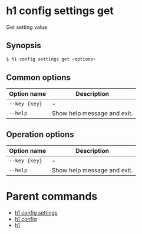 
# h1 config settings get

Get setting value

## Synopsis

```bash
$ h1 config settings get <options>
```

## Common options

| Option name       | Description                 |
| ----------------- | --------------------------- |
| ```--key {key}``` | -                           |
| ```--help```      | Show help message and exit. |

## Operation options

| Option name       | Description                 |
| ----------------- | --------------------------- |
| ```--key {key}``` | -                           |
| ```--help```      | Show help message and exit. |

# Parent commands

* [h1 config settings](./../README.md)
* [h1 config](./../../README.md)
* [h1](./../../../README.md)
